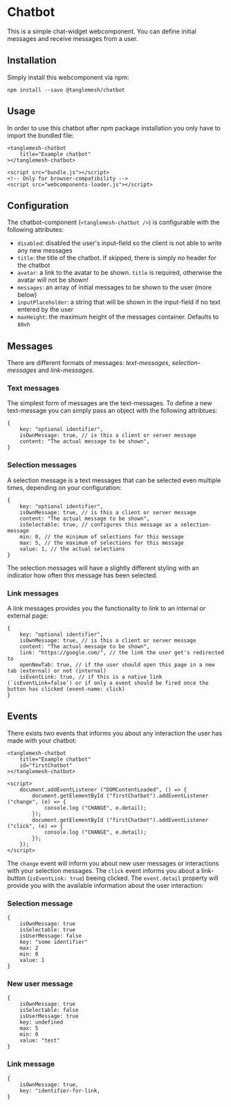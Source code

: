 # Chatbot

This is a simple chat-widget webcomponent. You can define initial messages and receive messages from a user.

## Installation

Simply install this webcomponent via npm:

    npm install --save @tanglemesh/chatbot

## Usage

In order to use this chatbot after npm package installation you only have to import the bundled file:

    <tanglemesh-chatbot 
        title="Example chatbot"
    ></tanglemesh-chatbot>

    <script src="bundle.js"></script>
    <!-- Only for browser-compatibility -->
    <script src="webcomponents-loader.js"></script> 

## Configuration

The chatbot-component (`<tanglemesh-chatbot />`) is configurable with the following attributes:

* `disabled`: disabled the user's input-field so the client is not able to write any new messages
* `title`: the title of the chatbot. If skipped, there is simply no header for the chatbot
* `avatar`: a link to the avatar to be shown. `title` is required, otherwise the avatar will not be shown!
* `messages`: an array of initial messages to be shown to the user (more below)
* `inputPlaceholder`: a string that will be shown in the input-field if no text entered by the user
* `maxHeight`: the maximum height of the messages container. Defaults to `80vh`

## Messages

There are different formats of messages: *text-messages*, *selection-messages* and *link-messages*.

### Text messages

The simplest form of messages are the text-messages. To define a new text-message you can simply pass an object with the following attribtues:

    {
        key: "optional identifier",
        isOwnMessage: true, // is this a client or server message
        content: "The actual message to be shown",
    }

### Selection messages

A selection message is a text messages that can be selected even multiple times, depending on your configuration:

    {
        key: "optional identifier",
        isOwnMessage: true, // is this a client or server message
        content: "The actual message to be shown",
        isSelectable: true, // configures this message as a selection-message
        min: 0, // the minimum of selections for this message
        max: 5, // the maximum of selections for this message
        value: 1, // the actual selections
    }

The selection messages will have a slightly different styling with an indicator how often this message has been selected.

### Link messages

A link messages provides you the functionality to link to an internal or external page:

    {
        key: "optional identifier",
        isOwnMessage: true, // is this a client or server message
        content: "The actual message to be shown",
        link: "https://google.com/", // the link the user get's redirected to
        openNewTab: true, // if the user should open this page in a new tab (external) or not (internal)
        isEventLink: true, // if this is a native link (`isEventLink=false`) or if only a event should be fired once the button has clicked (event-name: click)
    }

## Events

There exists two events that informs you about any interaction the user has made with your chatbot:

    <tanglemesh-chatbot 
        title="Example chatbot"
        id="firstChatbot"
    ></tanglemesh-chatbot>

    <script>
        document.addEventListener ("DOMContentLoaded", () => {
            document.getElementById ("firstChatbot").addEventListener ("change", (e) => {
                console.log ("CHANGE", e.detail);
            });
            document.getElementById ("firstChatbot").addEventListener ("click", (e) => {
                console.log ("CHANGE", e.detail);
            });
        });
    </script>

The `change` event will inform you about new user messages or interactions with your selection messages. The `click` event informs you about a link-button (`isEventLink: true`) beeing clicked. The `event.detail` property will provide you with the available information about the user interaction:

### Selection message

    {
        isOwnMessage: true
        isSelectable: true
        isUserMessage: false
        key: "some identifier"
        max: 2
        min: 0
        value: 1
    }

### New user message

    {
        isOwnMessage: true
        isSelectable: false
        isUserMessage: true
        key: undefined
        max: 5
        min: 0
        value: "test"
    }

### Link message

    {
        isOwnMessage: true,
        key: "identifier-for-link,
    }